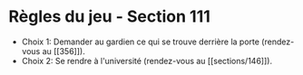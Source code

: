 # Règles du jeu - Section 111

- Choix 1: Demander au gardien ce qui se trouve derrière la porte (rendez-vous au [[356]]).
- Choix 2: Se rendre à l'université (rendez-vous au [[sections/146]]).